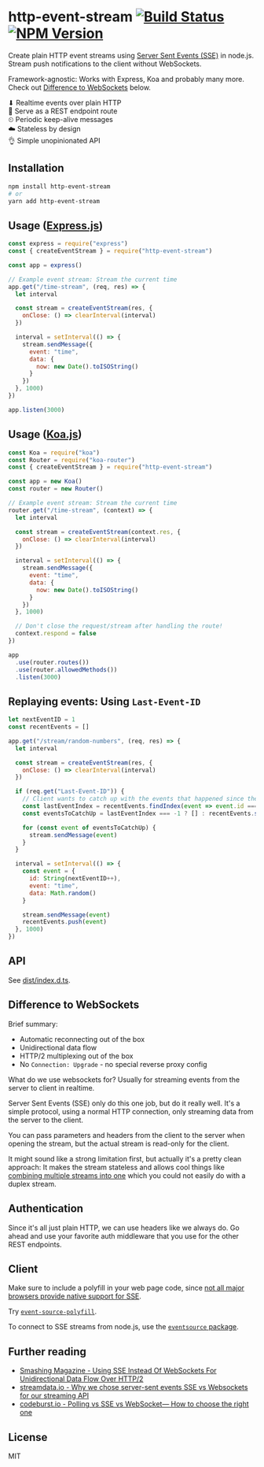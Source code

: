 # http-event-stream [![Build Status](https://travis-ci.org/andywer/http-event-stream.svg?branch=master)](https://travis-ci.org/andywer/http-event-stream) [![NPM Version](https://img.shields.io/npm/v/http-event-stream.svg)](https://www.npmjs.com/package/http-event-stream)

Create plain HTTP event streams using [Server Sent Events (SSE)](https://en.wikipedia.org/wiki/Server-sent_events) in node.js. Stream push notifications to the client without WebSockets.

Framework-agnostic: Works with Express, Koa and probably many more. Check out [Difference to WebSockets](#difference-to-websockets) below.

⬇ Realtime events over plain HTTP<br />
📡 Serve as a REST endpoint route<br />
⏲ Periodic keep-alive messages<br />
☁️ Stateless by design<br />
👌 Simple unopinionated API<br />


## Installation

```sh
npm install http-event-stream
# or
yarn add http-event-stream
```


## Usage ([Express.js](https://expressjs.com/))

```js
const express = require("express")
const { createEventStream } = require("http-event-stream")

const app = express()

// Example event stream: Stream the current time
app.get("/time-stream", (req, res) => {
  let interval

  const stream = createEventStream(res, {
    onClose: () => clearInterval(interval)
  })

  interval = setInterval(() => {
    stream.sendMessage({
      event: "time",
      data: {
        now: new Date().toISOString()
      }
    })
  }, 1000)
})

app.listen(3000)
```


## Usage ([Koa.js](https://koajs.com/))

```js
const Koa = require("koa")
const Router = require("koa-router")
const { createEventStream } = require("http-event-stream")

const app = new Koa()
const router = new Router()

// Example event stream: Stream the current time
router.get("/time-stream", (context) => {
  let interval

  const stream = createEventStream(context.res, {
    onClose: () => clearInterval(interval)
  })

  interval = setInterval(() => {
    stream.sendMessage({
      event: "time",
      data: {
        now: new Date().toISOString()
      }
    })
  }, 1000)

  // Don't close the request/stream after handling the route!
  context.respond = false
})

app
  .use(router.routes())
  .use(router.allowedMethods())
  .listen(3000)
```

## Replaying events: Using `Last-Event-ID`

```js
let nextEventID = 1
const recentEvents = []

app.get("/stream/random-numbers", (req, res) => {
  let interval

  const stream = createEventStream(res, {
    onClose: () => clearInterval(interval)
  })

  if (req.get("Last-Event-ID")) {
    // Client wants to catch up with the events that happened since they subscribed previously
    const lastEventIndex = recentEvents.findIndex(event => event.id === req.get("Last-Event-ID"))
    const eventsToCatchUp = lastEventIndex === -1 ? [] : recentEvents.slice(lastEventIndex + 1)

    for (const event of eventsToCatchUp) {
      stream.sendMessage(event)
    }
  }

  interval = setInterval(() => {
    const event = {
      id: String(nextEventID++),
      event: "time",
      data: Math.random()
    }

    stream.sendMessage(event)
    recentEvents.push(event)
  }, 1000)
})

```


## API

See [dist/index.d.ts](./dist/index.d.ts).


## Difference to WebSockets

Brief summary:

- Automatic reconnecting out of the box
- Unidirectional data flow
- HTTP/2 multiplexing out of the box
- No `Connection: Upgrade` - no special reverse proxy config

What do we use websockets for? Usually for streaming events from the server to client in realtime.

Server Sent Events (SSE) only do this one job, but do it really well. It's a simple protocol, using a normal HTTP connection, only streaming data from the server to the client.

You can pass parameters and headers from the client to the server when opening the stream, but the actual stream is read-only for the client.

It might sound like a strong limitation first, but actually it's a pretty clean approach: It makes the stream stateless and allows cool things like [combining multiple streams into one](https://github.com/Netflix/Turbine) which you could not easily do with a duplex stream.


## Authentication

Since it's all just plain HTTP, we can use headers like we always do. Go ahead and use your favorite auth middleware that you use for the other REST endpoints.


## Client

Make sure to include a polyfill in your web page code, since [not all major browsers provide native support for SSE](https://caniuse.com/#search=server%20sent%20events).

Try [`event-source-polyfill`](https://www.npmjs.com/package/event-source-polyfill).

To connect to SSE streams from node.js, use the [`eventsource` package](https://www.npmjs.com/package/eventsource).


## Further reading

- [Smashing Magazine - Using SSE Instead Of WebSockets For Unidirectional Data Flow Over HTTP/2](https://www.smashingmagazine.com/2018/02/sse-websockets-data-flow-http2/)
- [streamdata.io - Why we chose server-sent events SSE vs Websockets for our streaming API](https://streamdata.io/blog/push-sse-vs-websockets/)
- [codeburst.io - Polling vs SSE vs WebSocket— How to choose the right one](https://codeburst.io/polling-vs-sse-vs-websocket-how-to-choose-the-right-one-1859e4e13bd9)


## License

MIT

